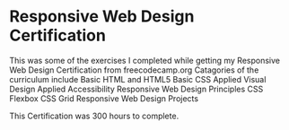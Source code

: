 # Responsive Web Design Certification

This was some of the exercises I completed while getting my Responsive Web Design Certification from freecodecamp.org 
Catagories of the curriculum include 
  Basic HTML and HTML5
  Basic CSS
  Applied Visual Design
  Applied Accessibility 
  Responsive Web Design Principles
  CSS Flexbox
  CSS Grid
  Responsive Web Design Projects

This Certification was 300 hours to complete. 
